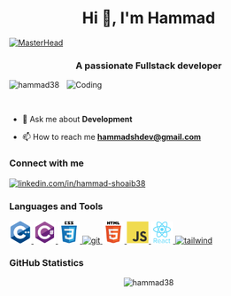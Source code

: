 <h1 align="center">Hi 👋, I'm Hammad</h1>

[![MasterHead](https://www.digitalsolutionservices.com/img/services/web%20development.gif)](https://hammad38.io)

<h3 align="center">A passionate Fullstack developer</h3>
<img align="right" alt="Coding" width = "400" src="https://camo.githubusercontent.com/0fb0fed44326e26b877ebc7a7e9aa11b88a05a974ed3b7c4fab4c36e6bee5bba/68747470733a2f2f6d69726f2e6d656469756d2e636f6d2f6d61782f3638302f312a495247486d69477361313673746564517649615a66772e676966"/>

<p align="left"> <img src="https://komarev.com/ghpvc/?username=hammad38&label=Profile%20views&color=0e75b6&style=flat" alt="hammad38" /> </p>

<p align="left"> <a href="https://twitter.com/" target="blank"><img src="https://img.shields.io/twitter/follow/?logo=twitter&style=for-the-badge" alt="" /></a> </p>

- 💬 Ask me about **Development**

- 📫 How to reach me **hammadshdev@gmail.com**

### Connect with me
<p align="left">

<a href="https://linkedin.com/in/hammad-shoaib38" target="_blank"><img align="center" src="https://raw.githubusercontent.com/rahuldkjain/github-profile-readme-generator/master/src/images/icons/Social/linked-in-alt.svg" alt="linkedin.com/in/hammad-shoaib38" height="30" width="40" /></a>
</p>

### Languages and Tools
<p align="left"> <a href="https://www.w3schools.com/cpp/" target="_blank" rel="noreferrer"> <img src="https://raw.githubusercontent.com/devicons/devicon/master/icons/cplusplus/cplusplus-original.svg" alt="cplusplus" width="40" height="40"/> </a> <a href="https://www.w3schools.com/cs/" target="_blank" rel="noreferrer"> <img src="https://raw.githubusercontent.com/devicons/devicon/master/icons/csharp/csharp-original.svg" alt="csharp" width="40" height="40"/> </a> <a href="https://www.w3schools.com/css/" target="_blank" rel="noreferrer"> <img src="https://raw.githubusercontent.com/devicons/devicon/master/icons/css3/css3-original-wordmark.svg" alt="css3" width="40" height="40"/> </a> <a href="https://git-scm.com/" target="_blank" rel="noreferrer"> <img src="https://www.vectorlogo.zone/logos/git-scm/git-scm-icon.svg" alt="git" width="40" height="40"/> </a> <a href="https://www.w3.org/html/" target="_blank" rel="noreferrer"> <img src="https://raw.githubusercontent.com/devicons/devicon/master/icons/html5/html5-original-wordmark.svg" alt="html5" width="40" height="40"/> </a> <a href="https://developer.mozilla.org/en-US/docs/Web/JavaScript" target="_blank" rel="noreferrer"> <img src="https://raw.githubusercontent.com/devicons/devicon/master/icons/javascript/javascript-original.svg" alt="javascript" width="40" height="40"/> </a> <a href="https://reactjs.org/" target="_blank" rel="noreferrer"> <img src="https://raw.githubusercontent.com/devicons/devicon/master/icons/react/react-original-wordmark.svg" alt="react" width="40" height="40"/> </a> <a href="https://tailwindcss.com/" target="_blank" rel="noreferrer"> <img src="https://www.vectorlogo.zone/logos/tailwindcss/tailwindcss-icon.svg" alt="tailwind" width="40" height="40"/> </a> </p>


### GitHub Statistics

<div align="center">
  <p>
 <img src="https://github-readme-streak-stats.herokuapp.com/?user=hammad38&theme=dark&background=09131B&date_format=M%20j%5B%2C%20Y%5D" alt="hammad38" />
</p>
</div>

